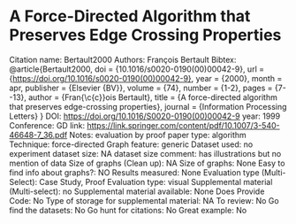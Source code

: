 # A Force-Directed Algorithm that Preserves Edge Crossing Properties

Citation name: Bertault2000
Authors: François Bertault
Bibtex: @article{Bertault2000,
doi = {10.1016/s0020-0190(00)00042-9},
url = {https://doi.org/10.1016/s0020-0190(00)00042-9},
year = {2000},
month = apr,
publisher = {Elsevier {BV}},
volume = {74},
number = {1-2},
pages = {7--13},
author = {Fran{\c{c}}ois Bertault},
title = {A force-directed algorithm that preserves edge-crossing properties},
journal = {Information Processing Letters}
}
DOI: https://doi.org/10.1016/S0020-0190(00)00042-9
year: 1999
Conference: GD
link: https://link.springer.com/content/pdf/10.1007/3-540-46648-7_36.pdf
Notes: evaluation by proof
paper type: algorithm
Technique: force-directed
Graph feature: generic
Dataset used: no experiment
dataset size: NA
dataset size comment: has illustrations but no mention of data
Size of graphs (Clean up): NA
Size of graphs: None
Easy to find info about graphs?: NO
Results measured: None
Evaluation type (Multi-Select): Case Study, Proof
Evaluation type: visual
Supplemental material (Multi-select): no
Supplemental material available: None
Does Provide Code: No
Type of storage for supplemental material: NA
To review: No
Go find the datasets: No
Go hunt for citations: No
Great example: No